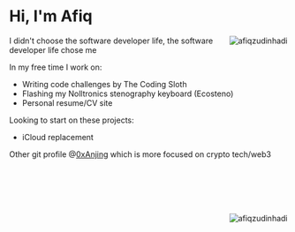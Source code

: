 # Hi, I'm Afiq

<img align="right" src="https://github-readme-stats.vercel.app/api/top-langs?username=afiqzudinhadi&show_icons=true&locale=en&layout=donut-vertical&card_width=300" alt="afiqzudinhadi" />

I didn't choose the software developer life, the software developer life chose me

In my free time I work on:

- Writing code challenges by The Coding Sloth
- Flashing my Nolltronics stenography keyboard (Ecosteno)
- Personal resume/CV site
  
Looking to start on these projects:

- iCloud replacement

  
Other git profile @<a href="https://github.com/0xanjing">0xAnjing<a/> which is more focused on crypto tech/web3
  
<br/>
<br/>
<br/>
<br/>
<br/>
<img align="right" src="https://github-readme-streak-stats.herokuapp.com/?user=afiqzudinhadi&hide_longest_streak=true&hide_current_streak=true&card_width=300" alt="afiqzudinhadi"/>

